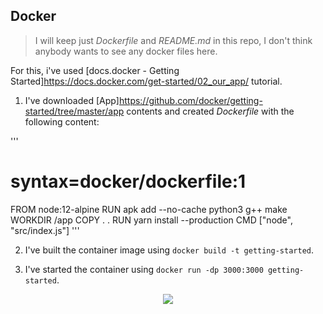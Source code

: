 ## Docker

> I will keep just *Dockerfile* and *README.md* in this repo, I don't think anybody wants to see any docker files here.

For this, i've used [docs.docker - Getting Started]https://docs.docker.com/get-started/02_our_app/ tutorial.

1. I've downloaded [App]https://github.com/docker/getting-started/tree/master/app contents and created *Dockerfile* with the following content:

'''
# syntax=docker/dockerfile:1
FROM node:12-alpine
RUN apk add --no-cache python3 g++ make
WORKDIR /app
COPY . .
RUN yarn install --production
CMD ["node", "src/index.js"]
'''

2. I've built the container image using `docker build -t getting-started`.

3. I've started the container using `docker run -dp 3000:3000 getting-started`.

<p align="center">
<img src="https://ibb.co/t3mqS5j">
</p>
